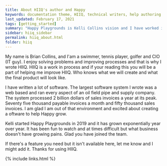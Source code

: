```yaml
---
title: About HIIQ's author and Happy
keywords: documentation theme, HIIQ, technical writers, help authoring tools
last_updated: February 17, 2021
tags: [getting_started]
summary: "Happy Playgrounds is Kelli Collins vision and I have worked in IT most of my career"
sidebar: hiiq_sidebar
permalink: hiiq_about.html
folder: hiiq
---
```


My name is Brian Collins, and I'am a swimmer, tennis player, golfer and CIO (IT guy). I enjoy solving problems and improving processes and that is why I wrote HIIQ. HIIQ is a work in process and if your reading this you will be a part of helping me improve HIIQ. Who knows what we will create and what the final product will look like.

I have written a lot of software. The largest software system I wrote was a web based and ran every aspect of an oil field pipe and supply company. The system processed 2 billion dollars of sales invoices a year at its peak. Seventy five thousand payable invoices a month and fifty thousand sales invoices. I am glad I am out of that environment and excited about creating a oftware to help Happy grow. 

Kelli started Happy Playgrounds in 2019 and it has grown exponentially year over year. It has been fun to watch and at times difficult but what business doesn't have growing pains. Glad you have joined the team.

If there's a feature you need but it isn't available here, let me know and I might add it. Thanks for using HIIQ.

{% include links.html %}
